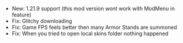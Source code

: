 - New: 1.21.9 support (this mod version wont work with ModMenu in feature)
 - Fix: Glitchy downloading
 - Fix: Game FPS feels better then many Armor Stands are summoned
 - Fix: When you tried to open local skins folder nothing happened